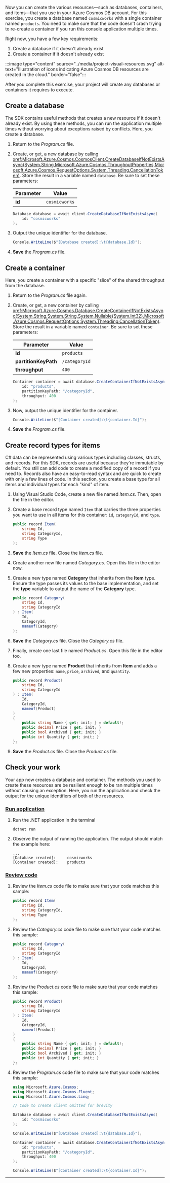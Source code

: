 Now you can create the various resources—such as databases, containers, and items—that you use in your Azure Cosmos DB account. For this exercise, you create a database named `cosmicworks` with a single container named `products`. You need to make sure that the code doesn't crash trying to re-create a container if you run this console application multiple times.

Right now, you have a few key requirements:

1. Create a database if it doesn't already exist
1. Create a container if it doesn't already exist

:::image type="content" source="../media/project-visual-resources.svg" alt-text="Illustration of icons indicating Azure Cosmos DB resources are created in the cloud." border="false":::

After you complete this exercise, your project will create any databases or containers it requires to execute.

## Create a database

The SDK contains useful methods that creates a new resource if it doesn't already exist. By using these methods, you can run the application multiple times without worrying about exceptions raised by conflicts. Here, you create a database.

1. Return to the *Program.cs* file.

1. Create, or get, a new database by calling <xref:Microsoft.Azure.Cosmos.CosmosClient.CreateDatabaseIfNotExistsAsync(System.String,Microsoft.Azure.Cosmos.ThroughputProperties,Microsoft.Azure.Cosmos.RequestOptions,System.Threading.CancellationToken)>. Store the result in a variable named `database`. Be sure to set these parameters:

    | Parameter | Value |
    | --- | --- |
    | **id** | `cosmicworks` |

    ```csharp
    Database database = await client.CreateDatabaseIfNotExistsAsync(
        id: "cosmicworks"
    );
    ```

1. Output the unique identifier for the database.

    ```csharp
    Console.WriteLine($"[Database created]:\t{database.Id}");
    ```

1. **Save** the *Program.cs* file.

## Create a container

Here, you create a container with a specific "slice" of the shared throughput from the database.

1. Return to the *Program.cs* file again.

1. Create, or get, a new container by calling <xref:Microsoft.Azure.Cosmos.Database.CreateContainerIfNotExistsAsync(System.String,System.String,System.Nullable{System.Int32},Microsoft.Azure.Cosmos.RequestOptions,System.Threading.CancellationToken)>. Store the result in a variable named `container`. Be sure to set these parameters:

    | Parameter | Value |
    | --- | --- |
    | **id** | `products` |
    | **partitionKeyPath** | `/categoryId` |
    | **throughput** | `400` |

    ```csharp
    Container container = await database.CreateContainerIfNotExistsAsync(
        id: "products",
        partitionKeyPath: "/categoryId",
        throughput: 400
    );
    ```

1. Now, output the unique identifier for the container.

    ```csharp
    Console.WriteLine($"[Container created]:\t{container.Id}");
    ```

1. **Save** the *Program.cs* file.

## Create record types for items

C# data can be represented using various types including classes, structs, and records. For this SDK, records are useful because they're immutable by default. You still can add code to create a modified copy of a record if you need to. Records also have an easy-to-read syntax and are quick to create with only a few lines of code. In this section, you create a base type for all items and individual types for each "kind" of item.

1. Using Visual Studio Code, create a new file named *Item.cs*. Then, open the file in the editor.

1. Create a base record type named `Item` that carries the three properties you want to use in all items for this container: `id`, `categoryId`, and `type`.

    ```csharp
    public record Item(
        string Id,
        string CategoryId,
        string Type
    );
    ```

1. **Save** the *Item.cs* file. Close the *Item.cs* file.

1. Create another new file named *Category.cs*. Open this file in the editor now.

1. Create a new type named **Category** that inherits from the **Item** type. Ensure the type passes its values to the base implementation, and set the **type** variable to output the name of the **Category** type.

    ```csharp
    public record Category(
        string Id,
        string CategoryId
    ) : Item(
        Id,
        CategoryId,
        nameof(Category)
    );
    ```

1. **Save** the *Category.cs* file. Close the *Category.cs* file.

1. Finally, create one last file named *Product.cs*. Open this file in the editor too.

1. Create a new type named **Product** that inherits from **Item** and adds a few new properties: `name`, `price`, `archived`, and `quantity`.

    ```csharp
    public record Product(
        string Id,
        string CategoryId
    ) : Item(
        Id,
        CategoryId,
        nameof(Product)
    )
    {
        public string Name { get; init; } = default!;
        public decimal Price { get; init; }
        public bool Archived { get; init; }
        public int Quantity { get; init; }
    };
    ```

1. **Save** the *Product.cs* file. Close the *Product.cs* file.

## Check your work

Your app now creates a database and container. The methods you used to create these resources are be resilient enough to be ran multiple times without causing an exception. Here, you run the application and check the output for the unique identifiers of both of the resources.

### [Run application](#tab/run-app)

1. Run the .NET application in the terminal

    ```dotnetcli
    dotnet run
    ```  

1. Observe the output of running the application. The output should match the example here:

    ```output
    ...
    [Database created]:     cosmicworks
    [Container created]:    products
    ```

### [Review code](#tab/review-code)

1. Review the *Item.cs* code file to make sure that your code matches this sample:

    ```csharp
    public record Item(
        string Id,
        string CategoryId,
        string Type
    );
    ```

1. Review the *Category.cs* code file to make sure that your code matches this sample:

    ```csharp
    public record Category(
        string Id,
        string CategoryId
    ) : Item(
        Id,
        CategoryId,
        nameof(Category)
    );
    ```

1. Review the *Product.cs* code file to make sure that your code matches this sample:

    ```csharp
    public record Product(
        string Id,
        string CategoryId
    ) : Item(
        Id,
        CategoryId,
        nameof(Product)
    )
    {
        public string Name { get; init; } = default!;
        public decimal Price { get; init; }
        public bool Archived { get; init; }
        public int Quantity { get; init; }
    };
    ```

1. Review the *Program.cs* code file to make sure that your code matches this sample:

    ```csharp
    using Microsoft.Azure.Cosmos;
    using Microsoft.Azure.Cosmos.Fluent;
    using Microsoft.Azure.Cosmos.Linq;
    
    // Code to create client omitted for brevity
    
    Database database = await client.CreateDatabaseIfNotExistsAsync(
        id: "cosmicworks"
    );
    
    Console.WriteLine($"[Database created]:\t{database.Id}");
    
    Container container = await database.CreateContainerIfNotExistsAsync(
        id: "products",
        partitionKeyPath: "/categoryId",
        throughput: 400
    );
    
    Console.WriteLine($"[Container created]:\t{container.Id}");
    ```

---
